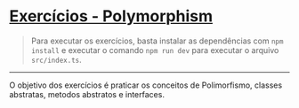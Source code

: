 # [Exercícios - Polymorphism](./src/index.ts)

> Para executar os exercícios, basta instalar as dependências com `npm install` e executar o comando `npm run dev` para executar o arquivo `src/index.ts`.

---

O objetivo dos exercícios é praticar os conceitos de Polimorfismo, classes abstratas, metodos abstratos e interfaces.
